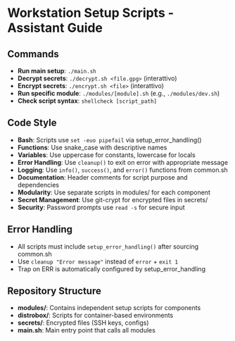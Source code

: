 # Workstation Setup Scripts - Assistant Guide

## Commands
- **Run main setup**: `./main.sh`
- **Decrypt secrets**: `./decrypt.sh <file.gpg>` (interattivo)
- **Encrypt secrets**: `./encrypt.sh <file>` (interattivo)
- **Run specific module**: `./modules/[module].sh` (e.g., `./modules/dev.sh`)
- **Check script syntax**: `shellcheck [script_path]`

## Code Style
- **Bash**: Scripts use `set -euo pipefail` via setup_error_handling()
- **Functions**: Use snake_case with descriptive names
- **Variables**: Use uppercase for constants, lowercase for locals
- **Error Handling**: Use `cleanup()` to exit on error with appropriate message
- **Logging**: Use `info()`, `success()`, and `error()` functions from common.sh
- **Documentation**: Header comments for script purpose and dependencies
- **Modularity**: Use separate scripts in modules/ for each component
- **Secret Management**: Use git-crypt for encrypted files in secrets/
- **Security**: Password prompts use `read -s` for secure input

## Error Handling
- All scripts must include `setup_error_handling()` after sourcing common.sh
- Use `cleanup "Error message"` instead of `error` + `exit 1`
- Trap on ERR is automatically configured by setup_error_handling

## Repository Structure
- **modules/**: Contains independent setup scripts for components
- **distrobox/**: Scripts for container-based environments
- **secrets/**: Encrypted files (SSH keys, configs)
- **main.sh**: Main entry point that calls all modules